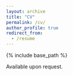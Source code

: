 ```yaml
---
layout: archive
title: "CV"
permalink: /cv/
author_profile: true
redirect_from:
  - /resume
---
```


{% include base_path %}

Available upon request.
